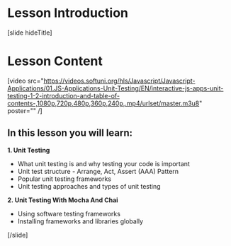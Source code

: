 # Lesson Introduction

[slide hideTitle]
# Lesson Content

[video src="https://videos.softuni.org/hls/Javascript/Javascript-Applications/01.JS-Applications-Unit-Testing/EN/interactive-js-apps-unit-testing-1-2-introduction-and-table-of-contents-,1080p,720p,480p,360p,240p,.mp4/urlset/master.m3u8" poster="" /]

## In this lesson you will learn:

**1. Unit Testing**

- What unit testing is and why testing your code is important
- Unit test structure - Arrange, Act, Assert (AAA) Pattern
- Popular unit testing frameworks
- Unit testing approaches and types of unit testing

**2. Unit Testing With Mocha And Chai**

- Using software testing frameworks
- Installing frameworks and libraries globally

[/slide]
